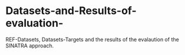 # Datasets-and-Results-of-evaluation-

REF-Datasets, Datasets-Targets and the results of the evalaution of the SINATRA approach.

